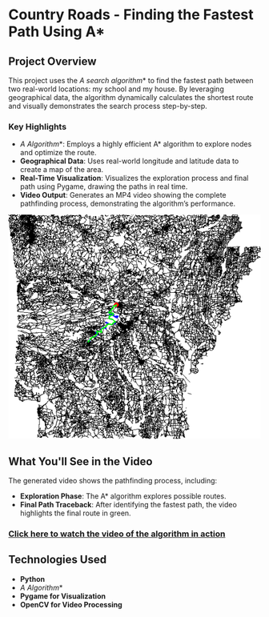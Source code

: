 # Country Roads - Finding the Fastest Path Using A*

## Project Overview
This project uses the **A* search algorithm** to find the fastest path between two real-world locations: my school and my house. By leveraging geographical data, the algorithm dynamically calculates the shortest route and visually demonstrates the search process step-by-step.

### Key Highlights
- **A* Algorithm**: Employs a highly efficient A* algorithm to explore nodes and optimize the route.
- **Geographical Data**: Uses real-world longitude and latitude data to create a map of the area.
- **Real-Time Visualization**: Visualizes the exploration process and final path using Pygame, drawing the paths in real time.
- **Video Output**: Generates an MP4 video showing the complete pathfinding process, demonstrating the algorithm’s performance.

![Country Roads Pathfinding Demo](./output.png)

## What You'll See in the Video
The generated video shows the pathfinding process, including:
- **Exploration Phase**: The A* algorithm explores possible routes.
- **Final Path Traceback**: After identifying the fastest path, the video highlights the final route in green.

### [Click here to watch the video of the algorithm in action](./output.mp4)

## Technologies Used
- **Python**
- **A* Algorithm**
- **Pygame for Visualization**
- **OpenCV for Video Processing**
